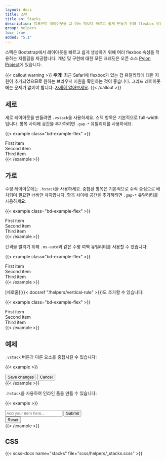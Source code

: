 ```yaml
---
layout: docs
title: 스택
title_en: Stacks
description: 컴포넌트 레이아웃을 그 어느 때보다 빠르고 쉽게 만들기 위해 flexbox 유틸리티를 기반으로 하는 약칭 도우미입니다.
group: helpers
toc: true
added: "5.1"
---
```


스택은 Bootstrap에서 레이아웃을 빠르고 쉽게 생성하기 위해 여러 flexbox 속성을 적용하는 지름길을 제공합니다. 개념 및 구현에 대한 모든 크레딧은 오픈 소스 [Pylon Project](https://almonk.github.io/pylon/)에 있습니다.

{{< callout warning >}}
**주의!** 최근 Safari에 flexbox가 있는 갭 유틸리티에 대한 지원이 추가되었으므로 원하는 브라우저 지원을 확인하는 것이 좋습니다. 그리드 레이아웃에는 문제가 없어야 합니다. [자세히 알아보세요](https://caniuse.com/flexbox-gap).
{{< /callout >}}

## 세로

세로 레이아웃을 만들려면 `.vstack`을 사용하세요. 스택 항목은 기본적으로 full-width입니다. 항목 사이에 공간을 추가하려면 `.gap-*` 유틸리티를 사용하세요.

{{< example class="bd-example-flex" >}}
<div class="vstack gap-3">
  <div class="p-2">First item</div>
  <div class="p-2">Second item</div>
  <div class="p-2">Third item</div>
</div>
{{< /example >}}

## 가로

수평 레이아웃에는 `.hstack`을 사용하세요. 중첩된 항목은 기본적으로 수직 중심으로 배치되며 필요한 너비만 차지합니다. 항목 사이에 공간을 추가하려면 `.gap-*` 유틸리티를 사용하세요.

{{< example class="bd-example-flex" >}}
<div class="hstack gap-3">
  <div class="p-2">First item</div>
  <div class="p-2">Second item</div>
  <div class="p-2">Third item</div>
</div>
{{< /example >}}

간격을 벌리기 위해 `.ms-auto`와 같은 수평 여백 유틸리티를 사용할 수 있습니다:

{{< example class="bd-example-flex" >}}
<div class="hstack gap-3">
  <div class="p-2">First item</div>
  <div class="p-2 ms-auto">Second item</div>
  <div class="p-2">Third item</div>
</div>
{{< /example >}}

[세로줄]({{< docsref "/helpers/vertical-rule" >}})도 추가할 수 있습니다:

{{< example class="bd-example-flex" >}}
<div class="hstack gap-3">
  <div class="p-2">First item</div>
  <div class="p-2 ms-auto">Second item</div>
  <div class="vr"></div>
  <div class="p-2">Third item</div>
</div>
{{< /example >}}

## 예제

`.vstack` 버튼과 다른 요소를 중첩시킬 수 있습니다:

{{< example >}}
<div class="vstack gap-2 col-md-5 mx-auto">
  <button type="button" class="btn btn-secondary">Save changes</button>
  <button type="button" class="btn btn-outline-secondary">Cancel</button>
</div>
{{< /example >}}

`.hstack`을 사용하여 인라인 폼을 만들 수 있습니다:

{{< example >}}
<div class="hstack gap-3">
  <input class="form-control me-auto" type="text" placeholder="Add your item here..." aria-label="Add your item here...">
  <button type="button" class="btn btn-secondary">Submit</button>
  <div class="vr"></div>
  <button type="button" class="btn btn-outline-danger">Reset</button>
</div>
{{< /example >}}

## CSS

{{< scss-docs name="stacks" file="scss/helpers/_stacks.scss" >}}
